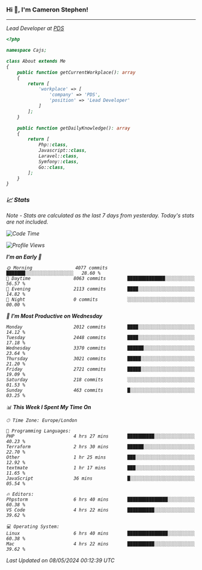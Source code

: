 ### Hi 👋, I'm Cameron Stephen!
<hr>
<p><em>Lead Developer at <a href="https://prindatasolutions.co.uk">PDS</a></p>


```php
<?php

namespace Cajs;

class About extends Me
{
    public function getCurrentWorkplace(): array
    {
        return [
            'workplace' => [
                'company' => 'PDS',
                'position' => 'Lead Developer'
            ]
        ];
    }

    public function getDailyKnowledge(): array
    {
        return [
            Php::class,
            Javascript::class,
            Laravel::class,
            Symfony::class,
            Go::class,
        ];
    }
}
```

### 📈 Stats
<p><em>Note - Stats are calculated as the last 7 days from yesterday. Today's stats are not included.</em></p>


<!--START_SECTION:waka-->
![Code Time](http://img.shields.io/badge/Code%20Time-3%2C803%20hrs%2029%20mins-blue)

![Profile Views](http://img.shields.io/badge/Profile%20Views-0-blue)

**I'm an Early 🐤** 

```text
🌞 Morning                4077 commits        ███████░░░░░░░░░░░░░░░░░░   28.60 % 
🌆 Daytime                8063 commits        ██████████████░░░░░░░░░░░   56.57 % 
🌃 Evening                2113 commits        ████░░░░░░░░░░░░░░░░░░░░░   14.82 % 
🌙 Night                  0 commits           ░░░░░░░░░░░░░░░░░░░░░░░░░   00.00 % 
```
📅 **I'm Most Productive on Wednesday** 

```text
Monday                   2012 commits        ████░░░░░░░░░░░░░░░░░░░░░   14.12 % 
Tuesday                  2448 commits        ████░░░░░░░░░░░░░░░░░░░░░   17.18 % 
Wednesday                3370 commits        ██████░░░░░░░░░░░░░░░░░░░   23.64 % 
Thursday                 3021 commits        █████░░░░░░░░░░░░░░░░░░░░   21.20 % 
Friday                   2721 commits        █████░░░░░░░░░░░░░░░░░░░░   19.09 % 
Saturday                 218 commits         ░░░░░░░░░░░░░░░░░░░░░░░░░   01.53 % 
Sunday                   463 commits         █░░░░░░░░░░░░░░░░░░░░░░░░   03.25 % 
```


📊 **This Week I Spent My Time On** 

```text
🕑︎ Time Zone: Europe/London

💬 Programming Languages: 
PHP                      4 hrs 27 mins       ██████████░░░░░░░░░░░░░░░   40.23 % 
Terraform                2 hrs 30 mins       ██████░░░░░░░░░░░░░░░░░░░   22.70 % 
Other                    1 hr 25 mins        ███░░░░░░░░░░░░░░░░░░░░░░   12.92 % 
textmate                 1 hr 17 mins        ███░░░░░░░░░░░░░░░░░░░░░░   11.65 % 
JavaScript               36 mins             █░░░░░░░░░░░░░░░░░░░░░░░░   05.54 % 

🔥 Editors: 
Phpstorm                 6 hrs 40 mins       ███████████████░░░░░░░░░░   60.38 % 
VS Code                  4 hrs 22 mins       ██████████░░░░░░░░░░░░░░░   39.62 % 

💻 Operating System: 
Linux                    6 hrs 40 mins       ███████████████░░░░░░░░░░   60.38 % 
Mac                      4 hrs 22 mins       ██████████░░░░░░░░░░░░░░░   39.62 % 
```


 Last Updated on 08/05/2024 00:12:39 UTC
<!--END_SECTION:waka-->
